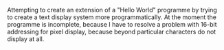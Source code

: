 Attempting to create an extension of a "Hello World" programme by trying to create a text display system more programmatically.
At the moment the programme is incomplete, because I have to resolve a problem with 16-bit addressing for pixel display, because
beyond particular characters do not display at all. 

